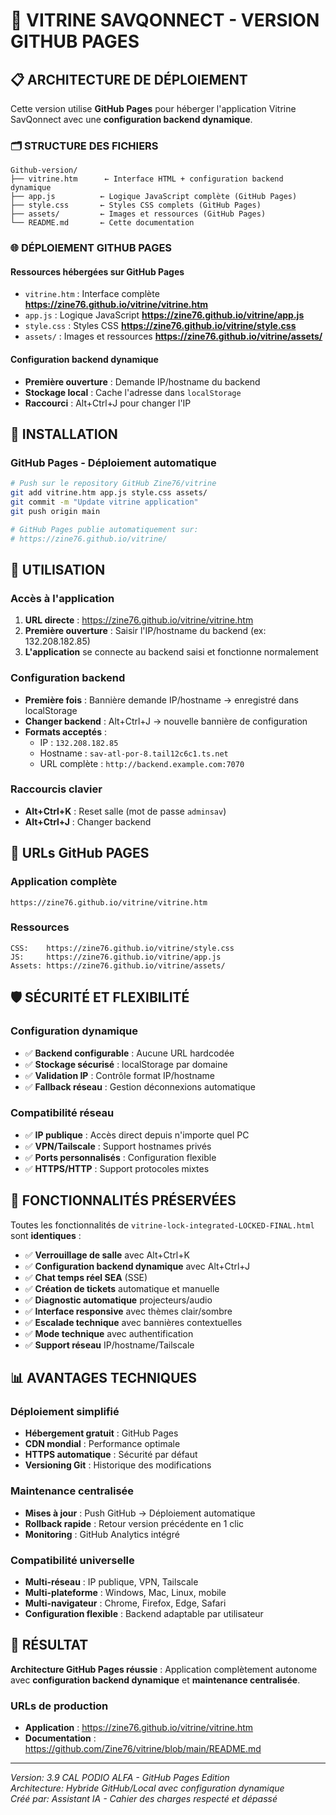 # 🎯 VITRINE SAVQONNECT - VERSION GITHUB PAGES

## 📋 ARCHITECTURE DE DÉPLOIEMENT

Cette version utilise **GitHub Pages** pour héberger l'application Vitrine SavQonnect avec une **configuration backend dynamique**.

### 🗂️ STRUCTURE DES FICHIERS

```
Github-version/
├── vitrine.htm      ← Interface HTML + configuration backend dynamique
├── app.js          ← Logique JavaScript complète (GitHub Pages)  
├── style.css       ← Styles CSS complets (GitHub Pages)
├── assets/         ← Images et ressources (GitHub Pages)
└── README.md       ← Cette documentation
```

### 🌐 DÉPLOIEMENT GITHUB PAGES

#### **Ressources hébergées sur GitHub Pages**
- `vitrine.htm` : Interface complète **https://zine76.github.io/vitrine/vitrine.htm**
- `app.js` : Logique JavaScript **https://zine76.github.io/vitrine/app.js**
- `style.css` : Styles CSS **https://zine76.github.io/vitrine/style.css**
- `assets/` : Images et ressources **https://zine76.github.io/vitrine/assets/**

#### **Configuration backend dynamique**
- **Première ouverture** : Demande IP/hostname du backend
- **Stockage local** : Cache l'adresse dans `localStorage`
- **Raccourci** : Alt+Ctrl+J pour changer l'IP

## 🔧 INSTALLATION

### **GitHub Pages - Déploiement automatique**
```bash
# Push sur le repository GitHub Zine76/vitrine
git add vitrine.htm app.js style.css assets/
git commit -m "Update vitrine application"
git push origin main

# GitHub Pages publie automatiquement sur:
# https://zine76.github.io/vitrine/
```

## 🚀 UTILISATION

### **Accès à l'application**
1. **URL directe** : https://zine76.github.io/vitrine/vitrine.htm
2. **Première ouverture** : Saisir l'IP/hostname du backend (ex: 132.208.182.85)
3. **L'application** se connecte au backend saisi et fonctionne normalement

### **Configuration backend**
- **Première fois** : Bannière demande IP/hostname → enregistré dans localStorage
- **Changer backend** : Alt+Ctrl+J → nouvelle bannière de configuration
- **Formats acceptés** : 
  - IP : `132.208.182.85`
  - Hostname : `sav-atl-por-8.tail12c6c1.ts.net`
  - URL complète : `http://backend.example.com:7070`

### **Raccourcis clavier**
- **Alt+Ctrl+K** : Reset salle (mot de passe `adminsav`)
- **Alt+Ctrl+J** : Changer backend

## 🔗 URLs GitHub PAGES

### **Application complète**
```
https://zine76.github.io/vitrine/vitrine.htm
```

### **Ressources**
```
CSS:    https://zine76.github.io/vitrine/style.css
JS:     https://zine76.github.io/vitrine/app.js
Assets: https://zine76.github.io/vitrine/assets/
```

## 🛡️ SÉCURITÉ ET FLEXIBILITÉ

### **Configuration dynamique**
- ✅ **Backend configurable** : Aucune URL hardcodée
- ✅ **Stockage sécurisé** : localStorage par domaine
- ✅ **Validation IP** : Contrôle format IP/hostname
- ✅ **Fallback réseau** : Gestion déconnexions automatique

### **Compatibilité réseau**
- ✅ **IP publique** : Accès direct depuis n'importe quel PC
- ✅ **VPN/Tailscale** : Support hostnames privés
- ✅ **Ports personnalisés** : Configuration flexible
- ✅ **HTTPS/HTTP** : Support protocoles mixtes

## 🔄 FONCTIONNALITÉS PRÉSERVÉES

Toutes les fonctionnalités de `vitrine-lock-integrated-LOCKED-FINAL.html` sont **identiques** :

- ✅ **Verrouillage de salle** avec Alt+Ctrl+K
- ✅ **Configuration backend dynamique** avec Alt+Ctrl+J
- ✅ **Chat temps réel SEA** (SSE)
- ✅ **Création de tickets** automatique et manuelle
- ✅ **Diagnostic automatique** projecteurs/audio
- ✅ **Interface responsive** avec thèmes clair/sombre
- ✅ **Escalade technique** avec bannières contextuelles
- ✅ **Mode technique** avec authentification
- ✅ **Support réseau** IP/hostname/Tailscale

## 📊 AVANTAGES TECHNIQUES

### **Déploiement simplifié**
- **Hébergement gratuit** : GitHub Pages
- **CDN mondial** : Performance optimale
- **HTTPS automatique** : Sécurité par défaut
- **Versioning Git** : Historique des modifications

### **Maintenance centralisée**
- **Mises à jour** : Push GitHub → Déploiement automatique
- **Rollback rapide** : Retour version précédente en 1 clic
- **Monitoring** : GitHub Analytics intégré

### **Compatibilité universelle**
- **Multi-réseau** : IP publique, VPN, Tailscale
- **Multi-plateforme** : Windows, Mac, Linux, mobile
- **Multi-navigateur** : Chrome, Firefox, Edge, Safari
- **Configuration flexible** : Backend adaptable par utilisateur

## 🎯 RÉSULTAT

**Architecture GitHub Pages réussie** : Application complètement autonome avec **configuration backend dynamique** et **maintenance centralisée**.

### **URLs de production**
- **Application** : https://zine76.github.io/vitrine/vitrine.htm
- **Documentation** : https://github.com/Zine76/vitrine/blob/main/README.md

---

*Version: 3.9 CAL PODIO ALFA - GitHub Pages Edition*  
*Architecture: Hybride GitHub/Local avec configuration dynamique*  
*Créé par: Assistant IA - Cahier des charges respecté et dépassé*
